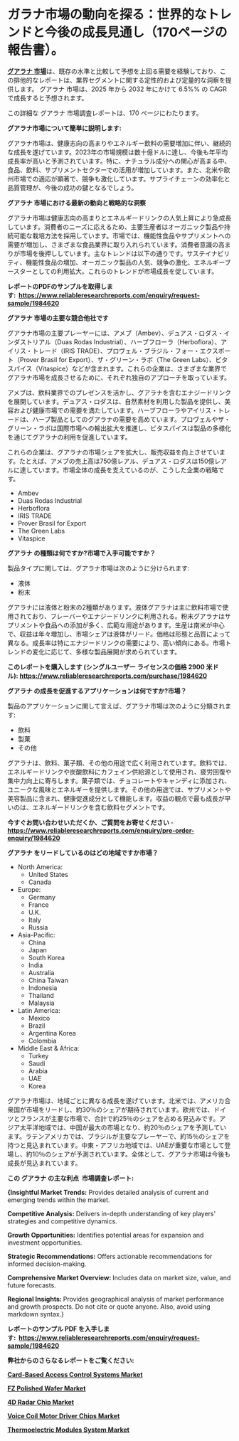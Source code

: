 <p><h1>ガラナ市場の動向を探る：世界的なトレンドと今後の成長見通し（170ページの報告書）。</h1></p><p data-sourcepos="1:1-1:157"><strong><a href="https://www.reliableresearchreports.com/guarana-r1984620?utm_campaign=110&utm_medium=36&utm_source=Github&utm_content=ia&utm_term=07042025&utm_id=guarana">グアラナ 市場</a></strong>は、既存の水準と比較して予想を上回る需要を経験しており、この排他的なレポートは、業界セグメントに関する定性的および定量的な洞察を提供します。 グアラナ 市場は、2025 年から 2032 年にかけて 6.5%% の CAGR で成長すると予想されます。</p>
<p data-sourcepos="3:1-3:50">この詳細な グアラナ 市場調査レポートは、170 ページにわたります。</p>
<p><strong>グアラナ市場について簡単に説明します:</strong></p>
<p><p>グアラナ市場は、健康志向の高まりやエネルギー飲料の需要増加に伴い、継続的な成長を遂げています。2023年の市場規模は数十億ドルに達し、今後も年平均成長率が高いと予測されています。特に、ナチュラル成分への関心が高まる中、食品、飲料、サプリメントセクターでの活用が増加しています。また、北米や欧州市場での適応が顕著で、競争も激化しています。サプライチェーンの効率化と品質管理が、今後の成功の鍵となるでしょう。</p></p>
<p><strong>グアラナ 市場における最新の動向と戦略的な洞察</strong></p>
<p><p>グアラナ市場は健康志向の高まりとエネルギードリンクの人気上昇により急成長しています。消費者のニーズに応えるため、主要生産者はオーガニック製品や持続可能な栽培方法を採用しています。市場では、機能性食品やサプリメントへの需要が増加し、さまざまな食品業界に取り入れられています。消費者意識の高まりが市場を後押ししています。主なトレンドは以下の通りです。サステイナビリティ、機能性食品の増加、オーガニック製品の人気、競争の激化、エネルギーブースターとしての利用拡大。これらのトレンドが市場成長を促しています。</p></p>
<p><strong>レポートのPDFのサンプルを取得します</strong><strong>:&nbsp;&nbsp;<a href="https://www.reliableresearchreports.com/enquiry/request-sample/1984620?utm_campaign=110&utm_medium=36&utm_source=Github&utm_content=ia&utm_term=07042025&utm_id=guarana">https://www.reliableresearchreports.com/enquiry/request-sample/1984620</a></strong></p>
<p><strong>グアラナ 市場の主要な競合他社です</strong></p>
<p><p>グアラナ市場の主要プレーヤーには、アメブ（Ambev）、デュアス・ロダス・インダストリアル（Duas Rodas Industrial）、ハーブフローラ（Herboflora）、アイリス・トレード（IRIS TRADE）、プロヴェル・ブラジル・フォー・エクスポート（Prover Brasil for Export）、ザ・グリーン・ラボ（The Green Labs）、ビタスパイス（Vitaspice）などが含まれます。これらの企業は、さまざまな業界でグアラナ市場を成長させるために、それぞれ独自のアプローチを取っています。</p><p>アメブは、飲料業界でのプレゼンスを活かし、グアラナを含むエナジードリンクを展開しています。デュアス・ロダスは、自然素材を利用した製品を提供し、美容および健康市場での需要を満たしています。ハーブフローラやアイリス・トレードは、ハーブ製品としてのグアラナの需要を高めています。プロヴェルやザ・グリーン・ラボは国際市場への輸出拡大を推進し、ビタスパイスは製品の多様化を通じてグアラナの利用を促進しています。</p><p>これらの企業は、グアラナの市場シェアを拡大し、販売収益を向上させています。たとえば、アメブの売上高は750億レアル、デュアス・ロダスは150億レアルに達しています。市場全体の成長を支えているのが、こうした企業の戦略です。</p></p>
<p><ul><li>Ambev</li><li>Duas Rodas Industrial</li><li>Herboflora</li><li>IRIS TRADE</li><li>Prover Brasil for Export</li><li>The Green Labs</li><li>Vitaspice</li></ul></p>
<p><strong>グアラナ の種類は何ですか?市場で入手可能ですか？</strong></p>
<p>製品タイプに関しては、グアラナ市場は次のように分けられます:</p>
<p><ul><li>液体</li><li>粉末</li></ul></p>
<p><p>グアラナには液体と粉末の2種類があります。液体グアラナは主に飲料市場で使用されており、フレーバーやエナジードリンクに利用される。粉末グアラナはサプリメントや食品への添加が多く、広範な用途があります。生産は南米が中心で、収益は年々増加し、市場シェアは液体がリード。価格は形態と品質によって異なる。成長率は特にエナジードリンクの需要により、高い傾向にある。市場トレンドの変化に応じて、多様な製品展開が求められています。</p></p>
<p><strong>このレポートを購入します (シングルユーザー ライセンスの価格 2900 米ドル):&nbsp;<a href="https://www.reliableresearchreports.com/purchase/1984620?utm_campaign=110&utm_medium=36&utm_source=Github&utm_content=ia&utm_term=07042025&utm_id=guarana">https://www.reliableresearchreports.com/purchase/1984620</a></strong></p>
<p><strong>グアラナ の成長を促進するアプリケーションは何ですか?市場？</strong></p>
<p>製品のアプリケーションに関して言えば、グアラナ市場は次のように分類されます:</p>
<p><ul><li>飲料</li><li>製菓</li><li>その他</li></ul></p>
<p><p>グアラナは、飲料、菓子類、その他の用途で広く利用されています。飲料では、エネルギードリンクや炭酸飲料にカフェイン供給源として使用され、疲労回復や集中力向上に寄与します。菓子類では、チョコレートやキャンディに添加され、ユニークな風味とエネルギーを提供します。その他の用途では、サプリメントや美容製品に含まれ、健康促進成分として機能します。収益の観点で最も成長が早いのは、エネルギードリンクを含む飲料セグメントです。</p></p>
<p><strong>今すぐお問い合わせいただくか、ご質問をお寄せください</strong><strong>&nbsp;</strong>-<strong><a href="https://www.reliableresearchreports.com/enquiry/pre-order-enquiry/1984620?utm_campaign=110&utm_medium=36&utm_source=Github&utm_content=ia&utm_term=07042025&utm_id=guarana">https://www.reliableresearchreports.com/enquiry/pre-order-enquiry/1984620</a></strong></p>
<p><strong>グアラナ をリードしているのはどの地域ですか市場？</strong></p>
<p><ul>
    <li>
        North America:
        <ul>
            <li>United States</li>
            <li>Canada</li>
        </ul>
    </li>
    <li>
        Europe:
        <ul>
            <li>Germany</li>
            <li>France</li>
            <li>U.K.</li>
            <li>Italy</li>
            <li>Russia</li>
        </ul>
    </li>
    <li>
        Asia-Pacific:
        <ul>
            <li>China</li>
            <li>Japan</li>
            <li>South Korea</li>
            <li>India</li>
            <li>Australia</li>
            <li>China Taiwan</li>
            <li>Indonesia</li>
            <li>Thailand</li>
            <li>Malaysia</li>
        </ul>
    </li>
    <li>
        Latin America:
        <ul>
            <li>Mexico</li>
            <li>Brazil</li>
            <li>Argentina Korea</li>
            <li>Colombia</li>
        </ul>
    </li>
    <li>
        Middle East & Africa:
        <ul>
            <li>Turkey</li>
            <li>Saudi</li>
            <li>Arabia</li>
            <li>UAE</li>
            <li>Korea</li>
        </ul>
    </li>
    </ul></p>
<p><p>グアラナ市場は、地域ごとに異なる成長を遂げています。北米では、アメリカ合衆国が市場をリードし、約30％のシェアが期待されています。欧州では、ドイツとフランスが主要な市場で、合計で約25％のシェアを占める見込みです。アジア太平洋地域では、中国が最大の市場となり、約20％のシェアを予測しています。ラテンアメリカでは、ブラジルが主要なプレーヤーで、約15％のシェアを持つと見込まれています。中東・アフリカ地域では、UAEが重要な市場として登場し、約10％のシェアが予測されています。全体として、グアラナ市場は今後も成長が見込まれています。</p></p>
<p><strong>この グアラナ の主な利点&nbsp; 市場調査レポート:</strong></p>
<p><strong>{Insightful Market Trends:</strong> Provides detailed analysis of current and emerging trends within the market.</p>
<p><strong>Competitive Analysis:</strong> Delivers in-depth understanding of key players' strategies and competitive dynamics.</p>
<p><strong>Growth Opportunities:</strong> Identifies potential areas for expansion and investment opportunities.</p>
<p><strong>Strategic Recommendations:</strong> Offers actionable recommendations for informed decision-making.</p>
<p><strong>Comprehensive Market Overview: </strong>Includes data on market size, value, and future forecasts.</p>
<p><strong>Regional Insights: </strong>Provides geographical analysis of market performance and growth prospects. Do not cite or quote anyone. Also, avoid using markdown syntax.}</p>
<p><strong>レポートのサンプル PDF を入手します:&nbsp;</strong><strong>&nbsp;<a href="https://www.reliableresearchreports.com/enquiry/request-sample/1984620?utm_campaign=110&utm_medium=36&utm_source=Github&utm_content=ia&utm_term=07042025&utm_id=guarana">https://www.reliableresearchreports.com/enquiry/request-sample/1984620</a></strong></p>
<p></p>
<p></p>
<p></p>
<p></p>
<p><strong>弊社からのさらなるレポートをご覧ください:</strong></p>
<p><strong><p><a href="https://github.com/lalkobrinarb/Market-Research-Report-List-1/blob/main/card-based-access-control-systems-market.md?utm_campaign=110&utm_medium=36&utm_source=Github&utm_content=ia&utm_term=07042025&utm_id=guarana">Card-Based Access Control Systems Market</a></p><p><a href="https://github.com/kimanyuzuga/Market-Research-Report-List-1/blob/main/fz-polished-wafer-market.md?utm_campaign=110&utm_medium=36&utm_source=Github&utm_content=ia&utm_term=07042025&utm_id=guarana">FZ Polished Wafer Market</a></p><p><a href="https://github.com/ludongfomban/Market-Research-Report-List-1/blob/main/4d-radar-chip-market.md?utm_campaign=110&utm_medium=36&utm_source=Github&utm_content=ia&utm_term=07042025&utm_id=guarana">4D Radar Chip Market</a></p><p><a href="https://github.com/giardafshaxb/Market-Research-Report-List-1/blob/main/voice-coil-motor-driver-chips-market.md?utm_campaign=110&utm_medium=36&utm_source=Github&utm_content=ia&utm_term=07042025&utm_id=guarana">Voice Coil Motor Driver Chips Market</a></p><p><a href="https://github.com/naulasulakr0/Market-Research-Report-List-1/blob/main/thermoelectric-modules-system-market.md?utm_campaign=110&utm_medium=36&utm_source=Github&utm_content=ia&utm_term=07042025&utm_id=guarana">Thermoelectric Modules System Market</a></p></strong></p>